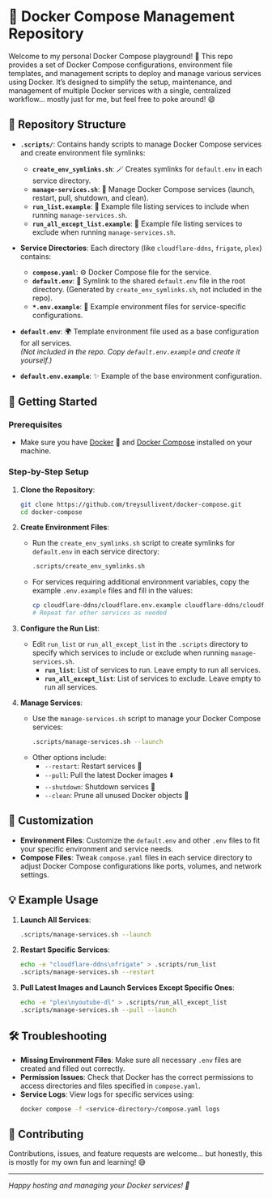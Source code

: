 # 🐳 Docker Compose Management Repository

Welcome to my personal Docker Compose playground! 🎉 This repo provides a set of Docker Compose configurations, environment file templates, and management scripts to deploy and manage various services using Docker. It’s designed to simplify the setup, maintenance, and management of multiple Docker services with a single, centralized workflow… mostly just for me, but feel free to poke around! 😄

## 📂 Repository Structure

- **`.scripts/`**: Contains handy scripts to manage Docker Compose services and create environment file symlinks:
  - **`create_env_symlinks.sh`**: 🪄 Creates symlinks for `default.env` in each service directory.
  - **`manage-services.sh`**: 🧰 Manage Docker Compose services (launch, restart, pull, shutdown, and clean).
  - **`run_list.example`**: 📝 Example file listing services to include when running `manage-services.sh`.
  - **`run_all_except_list.example`**: 🚫 Example file listing services to exclude when running `manage-services.sh`.

- **Service Directories**: Each directory (like `cloudflare-ddns`, `frigate`, `plex`) contains:
  - **`compose.yaml`**: ⚙️ Docker Compose file for the service.
  - **`default.env`**: 🔗 Symlink to the shared `default.env` file in the root directory. (Generated by `create_env_symlinks.sh`, not included in the repo).
  - **`*.env.example`**: 🌱 Example environment files for service-specific configurations.

- **`default.env`**: 🌍 Template environment file used as a base configuration for all services.  
  *(Not included in the repo. Copy `default.env.example` and create it yourself.)*
- **`default.env.example`**: ✨ Example of the base environment configuration.

## 🚀 Getting Started

### Prerequisites

- Make sure you have [Docker](https://www.docker.com/get-started) 🐳 and [Docker Compose](https://docs.docker.com/compose/install/) installed on your machine.

### Step-by-Step Setup

1. **Clone the Repository**:
   ```sh
   git clone https://github.com/treysullivent/docker-compose.git
   cd docker-compose
   ```

2. **Create Environment Files**:
   - Run the `create_env_symlinks.sh` script to create symlinks for `default.env` in each service directory:
     ```sh
     .scripts/create_env_symlinks.sh
     ```

   - For services requiring additional environment variables, copy the example `.env.example` files and fill in the values:
     ```sh
     cp cloudflare-ddns/cloudflare.env.example cloudflare-ddns/cloudflare.env
     # Repeat for other services as needed
     ```

3. **Configure the Run List**:
   - Edit `run_list` or `run_all_except_list` in the `.scripts` directory to specify which services to include or exclude when running `manage-services.sh`.
     - **`run_list`**: List of services to run. Leave empty to run all services.
     - **`run_all_except_list`**: List of services to exclude. Leave empty to run all services.

4. **Manage Services**:
   - Use the `manage-services.sh` script to manage your Docker Compose services:
     ```sh
     .scripts/manage-services.sh --launch
     ```
   - Other options include:
     - `--restart`: Restart services 🔄
     - `--pull`: Pull the latest Docker images ⬇️
     - `--shutdown`: Shutdown services 🛑
     - `--clean`: Prune all unused Docker objects 🧹

## 🎨 Customization

- **Environment Files**: Customize the `default.env` and other `.env` files to fit your specific environment and service needs.
- **Compose Files**: Tweak `compose.yaml` files in each service directory to adjust Docker Compose configurations like ports, volumes, and network settings.

## 💡 Example Usage

1. **Launch All Services**:
   ```sh
   .scripts/manage-services.sh --launch
   ```

2. **Restart Specific Services**:
   ```sh
   echo -e "cloudflare-ddns\nfrigate" > .scripts/run_list
   .scripts/manage-services.sh --restart
   ```

3. **Pull Latest Images and Launch Services Except Specific Ones**:
   ```sh
   echo -e "plex\nyoutube-dl" > .scripts/run_all_except_list
   .scripts/manage-services.sh --pull --launch
   ```

## 🛠 Troubleshooting

- **Missing Environment Files**: Make sure all necessary `.env` files are created and filled out correctly.
- **Permission Issues**: Check that Docker has the correct permissions to access directories and files specified in `compose.yaml`.
- **Service Logs**: View logs for specific services using:
  ```sh
  docker compose -f <service-directory>/compose.yaml logs
  ```

## 🌟 Contributing

Contributions, issues, and feature requests are welcome… but honestly, this is mostly for my own fun and learning! 😅

---

*Happy hosting and managing your Docker services! 🚀*
